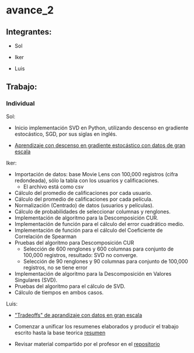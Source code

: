 # avance_2

## Integrantes:

* Sol

* Iker

* Luis

## Trabajo:

### Individual

Sol: 
  
* Inicio implementación SVD en Python, utilizando descenso en gradiente estocástico, SGD, por sus siglas en inglés.

* [Aprendizaje con descenso en gradiente estocástico con datos de gran escala](http://khalilghorbal.info/assets/spa/papers/ML_GradDescent.pdf)




Iker:

*	Importación de datos: base Movie Lens con 100,000 registros (cifra redondeada), sólo la tabla con los usuarios y calificaciones. 
	*	El archivo está como csv
* Cálculo del promedio de calificaciones por cada usuario.
* Cálculo del promedio de calificaciones por cada película.
* Normalización (Centrado) de datos (usuarios y películas).
* Cálculo de probabilidades de seleccionar columnas y renglones.
* Implementación de algoritmo para la Descomposición CUR.
* Implementación de función para el cálculo del error cuadrático medio.
* Implementación de función para el cálculo del Coeficiente de Correlación de Spearman
* Pruebas del algoritmo para Descomposición CUR
	*	Selección de 600 renglones y 600 columnas para conjunto de 100,000 registros, resultado: SVD no converge. 
	*	Selección de 90 renglones y 90 columnas para conjunto de 100,000 registros, no se tiene error
* Implementación de algoritmo para la Descomposición en Valores Singulares (SVD).
* Pruebas del algoritmo para el cálculo de SVD.
* Cálculo de tiempos en ambos casos. 
	
	
	
Luis:

* ["Tradeoffs" de aprandizaje con datos en gran escala](https://leon.bottou.org/publications/pdf/nips-2007.pdf)

* Comenzar a unificar los resumenes elaborados y producir el trabajo escrito hasta la base teorica [resumen](https://github.com/luis58/recommendation_algorithms/blob/master/documentaci%C3%B3n/Reducci%C3%B3n%20de%20dimensionalidad%20(Leskovec).docx) 

* Revisar material compartido por el profesor en el [repositorio](https://github.com/ITAM-DS/analisis-numerico-computo-cientifico/tree/master/Python/PyCUDA)






